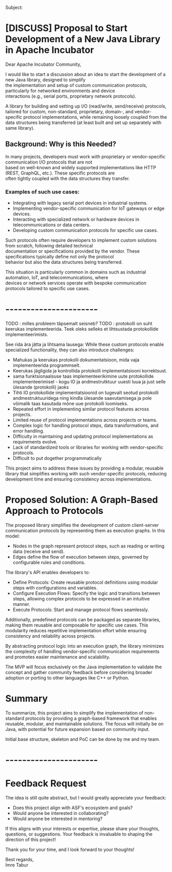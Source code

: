 Subject:

# [DISCUSS] Proposal to Start Development of a New Java Library in Apache Incubator

Dear Apache Incubator Community,

I would like to start a discussion about an idea to start the development of a new Java library, designed to simplify  
the implementation and setup of custom communication protocols, particularly for networked environments and device  
interactions (e.g., serial ports, proprietary network protocols).

A library for building and setting up I/O (read/write, send/receive) protocols, tailored for custom, non-standard,
proprietary, domain-, and vendor-specific protocol implementations, while remaining loosely coupled from the data
structures being transferred (at least built and set up separately with same library).

## Background: Why is this Needed?

In many projects, developers must work with proprietary or vendor-specific communication I/O protocols that are not  
based on well-known and widely supported implementations like HTTP (REST, GraphQL, etc.). These specific protocols are  
often tightly coupled with the data structures they transfer.

### Examples of such use cases:

* Integrating with legacy serial port devices in industrial systems.
* Implementing vendor-specific communication for IoT gateways or edge devices.
* Interacting with specialized network or hardware devices in telecommunications or data centers.
* Developing custom communication protocols for specific use cases.

Such protocols often require developers to implement custom solutions from scratch, following detailed technical  
documentation or specifications provided by the vendor. These specifications typically define not only the protocol  
behavior but also the data structures being transferred.

This situation is particularly common in domains such as industrial automation, IoT, and telecommunications, where  
devices or network services operate with bespoke communication protocols tailored to specific use cases.

# ----------------------

TODO : milles probleem täpsemalt seisneb?
TODO : protokolli on suht keerukas implementeerida. Teek oleks selleks et lihtsustada protokollide implementeerimists.

See rida ära jätta ja lihtsama lausega: While these custom protocols enable specialized functionality, they can also
introduce challenges:

* Mahukas ja keerukas protokolli dokumentatsioon, mida vaja implementeerida programmselt.
* Keerukas jägligida ja kontrollida protokolli implementatsiooni korrektsust.
* sama funktsionaalsuse taas implementeerikimine uute protokollide implementeerimisel - kogu IO ja andmestrutktuur
  uuesti luua ja just selle ülesande (protokolli) jaoks
* Tihti IO protokollide implementatsioonid on tugevalt seotud protokolli andmestruktuuridega ning kindla ülesande
  saavutamisega ja pole võimalik taas kasutada mõne uue protokolli loomiseks.
* Repeated effort in implementing similar protocol features across projects.
* Limited reuse of protocol implementations across projects or teams.
* Complex logic for handling protocol steps, data transformations, and error handling.
* Difficulty in maintaining and updating protocol implementations as requirements evolve.
* Lack of standardized tools or libraries for working with vendor-specific protocols.
* Difficult to put dogether programmatically

This project aims to address these issues by providing a modular, reusable library that simplifies working with such
vendor-specific protocols, reducing development time and ensuring consistency across implementations.

# Proposed Solution: A Graph-Based Approach to Protocols

The proposed library simplifies the development of custom client-server communication protocols by representing them as
execution graphs. In this model:

* Nodes in the graph represent protocol steps, such as reading or writing data (receive and send).
* Edges define the flow of execution between steps, governed by configurable rules and conditions.

The library's API enables developers to:

* Define Protocols: Create reusable protocol definitions using modular steps with configurations and variables.
* Configure Execution Flows: Specify the logic and transitions between steps, allowing complex protocols to be expressed
  in an intuitive manner.
* Execute Protocols: Start and manage protocol flows seamlessly.

Additionally, predefined protocols can be packaged as separate libraries, making them reusable and composable for
specific use cases. This modularity reduces repetitive implementation effort while ensuring consistency and reliability
across projects.

By abstracting protocol logic into an execution graph, the library minimizes the complexity of handling vendor-specific
communication requirements and promotes easier maintenance and scalability.

The MVP will focus exclusively on the Java implementation to validate the concept and gather community feedback before
considering broader adoption or porting to other languages like C++ or Python.

# Summary

To summarize, this project aims to simplify the implementation of non-standard protocols by providing a graph-based
framework that enables reusable, modular, and maintainable solutions. The focus will initially be on Java, with
potential for future expansion based on community input.

Initial base structure, skeleton and PoC can be done by me and my team.

# ----------------------

# Feedback Request

The idea is still quite abstract, but I would greatly appreciate your feedback:

- Does this project align with ASF's ecosystem and goals?
- Would anyone be interested in collaborating?
- Would anyone be interested in mentoring?

If this aligns with your interests or expertise, please share your thoughts, questions, or suggestions. Your feedback is
invaluable to shaping the direction of this project!

Thank you for your time, and I look forward to your thoughts!

Best regards,  
Imre Tabur

